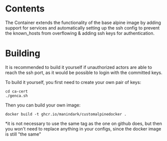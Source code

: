 # Contents

The Container extends the functionality of the base alpine image by adding support for services and automatically setting up the ssh config to prevent the known_hosts from overflowing & adding ssh keys for authentication.

# Building

It is recommended to build it yourself if unauthorized actors are able to reach the ssh port, as it would be possible to login with the committed keys.

To build it yourself, you first need to create your own pair of keys:

    cd ca-cert
    ./genca.sh

Then you can build your own image:

    docker build -t ghcr.io/manindark/customalpinedocker .

*it is not necessary to use the same tag as the one on github does, but then you won't need to replace anything in your configs, since the docker image is still "the same"
